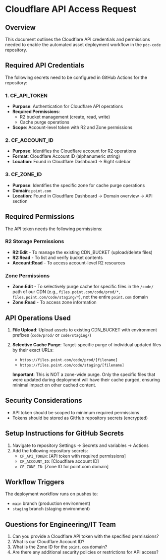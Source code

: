 # Cloudflare API Access Request

## Overview

This document outlines the Cloudflare API credentials and permissions needed to enable the automated asset deployment workflow in the `pdc-code` repository.

## Required API Credentials

The following secrets need to be configured in GitHub Actions for the repository:

### 1. CF_API_TOKEN

- **Purpose**: Authentication for Cloudflare API operations
- **Required Permissions**:
  - R2 bucket management (create, read, write)
  - Cache purge operations
- **Scope**: Account-level token with R2 and Zone permissions

### 2. CF_ACCOUNT_ID

- **Purpose**: Identifies the Cloudflare account for R2 operations
- **Format**: Cloudflare Account ID (alphanumeric string)
- **Location**: Found in Cloudflare Dashboard → Right sidebar

### 3. CF_ZONE_ID

- **Purpose**: Identifies the specific zone for cache purge operations
- **Domain**: `point.com`
- **Location**: Found in Cloudflare Dashboard → Domain overview → API section

## Required Permissions

The API token needs the following permissions:

### R2 Storage Permissions

- **R2:Edit** - To manage the existing CDN_BUCKET (upload/delete files)
- **R2:Read** - To list and verify bucket contents
- **Account:Read** - To access account-level R2 resources

### Zone Permissions

- **Zone:Edit** - To selectively purge cache for specific files in the `/code/` path of our CDN (e.g., `files.point.com/code/prod/*`, `files.point.com/code/staging/*`), not the entire `point.com` domain
- **Zone:Read** - To access zone information

## API Operations Used

1. **File Upload**: Upload assets to existing CDN_BUCKET with environment prefixes (`code/prod/` or `code/staging/`)
2. **Selective Cache Purge**: Target-specific purge of individual updated files by their exact URLs:

   - `https://files.point.com/code/prod/[filename]`
   - `https://files.point.com/code/staging/[filename]`

   **Important**: This is NOT a zone-wide purge. Only the specific files that were updated during deployment will have their cache purged, ensuring minimal impact on other cached content.

## Security Considerations

- API token should be scoped to minimum required permissions
- Tokens should be stored as GitHub repository secrets (encrypted)

## Setup Instructions for GitHub Secrets

1. Navigate to repository Settings → Secrets and variables → Actions
2. Add the following repository secrets:
   - `CF_API_TOKEN`: [API token with required permissions]
   - `CF_ACCOUNT_ID`: [Cloudflare account ID]
   - `CF_ZONE_ID`: [Zone ID for point.com domain]

## Workflow Triggers

The deployment workflow runs on pushes to:

- `main` branch (production environment)
- `staging` branch (staging environment)

## Questions for Engineering/IT Team

1. Can you provide a Cloudflare API token with the specified permissions?
2. What is our Cloudflare Account ID?
3. What is the Zone ID for the `point.com` domain?
4. Are there any additional security policies or restrictions for API access?
